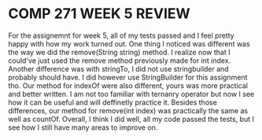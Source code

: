 # COMP 271 WEEK 5 REVIEW

For the assignemnt for week 5, all of my tests passed and I feel pretty happy with how my work turned out. One thing I noticed was different was the way we did the remove(String string) method. I realize now that I could've just used the remove method previously made for int index. Another difference was with stringTo, I did not use stringbuilder and probably should have. I did however use StringBuilder for this assignment tho. Our method for indexOf were also different, yours was more practical and better written. I am not too familiar with ternanry operator but now I see how it can be useful and will deffinetly practice it. Besides those differences, our method for remove(int index) was practically the same as well as countOf. Overall, I think I did well, all my code passed the tests, but I see how I still have many areas to improve on.
